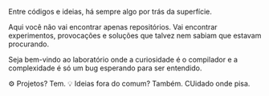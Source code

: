 Entre códigos e ideias, há sempre algo por trás da superfície.

Aqui você não vai encontrar apenas repositórios. Vai encontrar experimentos, provocações e soluções que talvez nem sabiam que estavam procurando.

Seja bem-vindo ao laboratório onde a curiosidade é o compilador e a complexidade é só um bug esperando para ser entendido.

⚙️ Projetos? Tem.
💡 Ideias fora do comum? Também. CUidado onde pisa.
